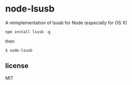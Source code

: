# node-lsusb 

A reimplementation of lsusb for Node (especially for OS X)

```
npm install lsusb -g
```

then

```
$ node-lsusb
```

## license

MIT